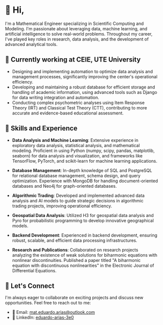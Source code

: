 # 👋 Hi,

I'm a Mathematical Engineer specializing in Scientific Computing and Modeling. I'm passionate about leveraging data, machine learning, and artificial intelligence to solve real-world problems. Throughout my career, I've played key roles in research, data analysis, and the development of advanced analytical tools.

## 🔭 Currently working at CEIE, UTE University

- Designing and implementing automation to optimize data analysis and management processes, significantly improving the center's operational efficiency.
- Developing and maintaining a robust database for efficient storage and handling of academic information, using advanced tools such as Django for data writing integration and automation.
- Conducting complex psychometric analyses using Item Response Theory (IRT) and Classical Test Theory (CTT), contributing to more accurate and evidence-based educational assessment.

## 🌱 Skills and Experience

- **Data Analysis and Machine Learning**: Extensive experience in exploratory data analysis, statistical analysis, and mathematical modeling. Proficient in using Python (numpy, scipy, pandas, matplotlib, seaborn) for data analysis and visualization, and frameworks like TensorFlow, PyTorch, and scikit-learn for machine learning applications.

- **Database Management**: In-depth knowledge of SQL and PostgreSQL for relational database management, schema design, and query optimization. Experience with MongoDB for handling document-oriented databases and Neo4j for graph-oriented databases.

- **Algorithmic Trading**: Developed and implemented advanced data analysis and AI models to guide strategic decisions in algorithmic trading projects, improving operational efficiency.

- **Geospatial Data Analysis**: Utilized H3 for geospatial data analysis and Pyro for probabilistic programming to develop innovative geographical models.

- **Backend Development**: Experienced in backend development, ensuring robust, scalable, and efficient data processing infrastructures.

- **Research and Publications**: Collaborated on research projects analyzing the existence of weak solutions for biharmonic equations with nonlinear discontinuities. Published a paper titled "A biharmonic equation with discontinuous nonlinearities" in the Electronic Journal of Differential Equations.

## 💬 Let's Connect

I'm always eager to collaborate on exciting projects and discuss new opportunities. Feel free to reach out to me:

- 📧 Email: mat.eduardo.arias@outlook.com
- 💼 LinkedIn: [eduardo-arias-3e0](https://www.linkedin.com/in/eduardo-arias-3e0/)
